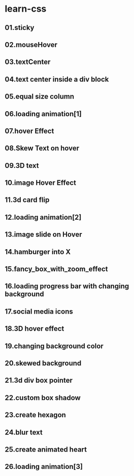 # learn-css

## 01.sticky

## 02.mouseHover

## 03.textCenter

## 04.text center inside a div block

## 05.equal size column

## 06.loading animation[1]

## 07.hover Effect

## 08.Skew Text on hover

## 09.3D text

## 10.image Hover Effect

## 11.3d card flip

## 12.loading animation[2]

## 13.image slide on Hover

## 14.hamburger into X

## 15.fancy_box_with_zoom_effect

## 16.loading progress bar with changing background

## 17.social media icons

## 18.3D hover effect

## 19.changing background color

## 20.skewed background

## 21.3d div box pointer

## 22.custom box shadow

## 23.create hexagon

## 24.blur text

## 25.create animated heart

## 26.loading animation[3]
